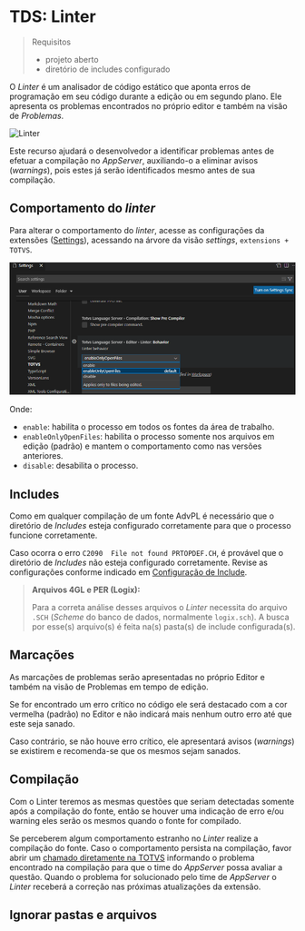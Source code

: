 # TDS: Linter

> Requisitos
>
> - projeto aberto
> - diretório de includes configurado

O _Linter_ é um analisador de código estático que aponta erros de programação em seu código durante a edição ou em segundo plano. Ele apresenta os problemas encontrados no próprio editor e também na visão de _Problemas_.

![Linter](./gifs/Linter.gif)

Este recurso ajudará o desenvolvedor a identificar problemas antes de efetuar a compilação no _AppServer_, auxiliando-o a eliminar avisos (_warnings_), pois estes já serão identificados mesmo antes de sua compilação.

## Comportamento do _linter_

Para alterar o comportamento do _linter_, acesse as configurações da extensões ([Settings](https://code.visualstudio.com/docs/getstarted/settings)), acessando na árvore da visão _settings_, ``extensions + TOTVS``.

![Comportamento do _linter_](./images/linter-settings.png)

Onde:

- ``enable``: habilita o processo em todos os fontes da área de trabalho.
- ``enableOnlyOpenFiles``: habilita o processo somente nos arquivos em edição (padrão) e mantem o comportamento como nas versões anteriores.
- ``disable``: desabilita o processo.

## Includes

Como em qualquer compilação de um fonte AdvPL é necessário que o diretório de _Includes_ esteja configurado corretamente para que o processo funcione corretamente.

Caso ocorra o erro ``C2090  File not found PRTOPDEF.CH``, é provável que o diretório de _Includes_ não esteja configurado corretamente. Revise as configurações conforme indicado em [Configuração de Include](compilation.md#configura%C3%A7%C3%A3o-de-include-busca-de-arquivos-de-defini%C3%A7%C3%A3o).

> **Arquivos 4GL e PER (Logix):**
>
> Para a correta análise desses arquivos o _Linter_ necessita do arquivo ``.SCH`` (_Scheme_ do banco de dados, normalmente ``logix.sch``). A busca por esse(s) arquivo(s) é feita na(s) pasta(s) de include configurada(s).

## Marcações

As marcações de problemas serão apresentadas no próprio Editor e também na visão de Problemas em tempo de edição.

Se for encontrado um erro crítico no código ele será destacado com a cor vermelha (padrão) no Editor e não indicará mais nenhum outro erro até que este seja sanado.

Caso contrário, se não houve erro crítico, ele apresentará avisos (_warnings_) se existirem e recomenda-se que os mesmos sejam sanados.

## Compilação

Com o Linter teremos as mesmas questões que seriam detectadas somente após a compilação do fonte, então se houver uma indicação de erro e/ou warning eles serão os mesmos quando o fonte for compilado.

Se perceberem algum comportamento estranho no _Linter_ realize a compilação do fonte. Caso o comportamento persista na compilação, favor abrir um [chamado diretamente na TOTVS](https://totvscst.zendesk.com/hc/pt-br/#home) informando o problema encontrado na compilação para que o time do _AppServer_ possa avaliar a questão. Quando o problema for solucionado pelo time de _AppServer_ o _Linter_ receberá a correção nas próximas atualizações da extensão.

## <a name="tdsignore"></a>Ignorar pastas e arquivos